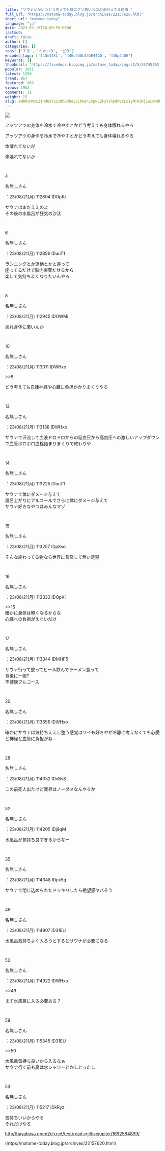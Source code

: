 ```yaml
---
title: "サウナとかいうどう考えても体にクソ悪いものが流行ってる理由 "
full_url: "https://matome-today.blog.jp/archives/22157620.html"
short_url: "matome-today"
language: "ja"
date: 2023-09-19T18:00:55+0900
lastmod: 
draft: false
author: []
categories: []
tags: ['てる', 'とかいう', 'どう']
encoded_tags: ['44Gm44KL', '44Go44GL44GE44GG', '44Gp44GG']
keywords: []
thumbnail: "https://livedoor.blogimg.jp/matome_today/imgs/3/5/35745362-s.png"
popular: 1011
latest: 1259
trend: 957
featured: 960
views: 1952
comments: 31
weight: 15
slug: aHR0cHMvL21hdG9tZS10b2RheS5ibG9nLmpwL2FyY2hpdmVzLzIyMTU3NjIwLmh0bWw=
---
```


![](https://livedoor.blogimg.jp/matome_today/imgs/3/5/35745362-s.png)

<div><p>アッツアツの身体を冷水で冷やすとかどう考えても身体壊れるやろ</p><p>アッツアツの身体を冷水で冷やすとかどう考えても身体壊れるやろ</p><p>体壊れてないが</p><p>体壊れてないが</p> <p></p><br> <p>4 <p>名無しさん</p>：23/08/21(月) 112804 IDOpKi<br></p><p><p> サウナはまだええのよ<br>その後の水風呂が狂気の沙汰 </p></p><br><p>6 <p>名無しさん</p>：23/08/21(月) 112856 IDuuT1<br></p><p><p> ランニングとか運動とかと違って<br>座ってるだけで脳内麻薬だせるから<br>楽して気持ちよくなりたいんやろ </p></p><br><p>8 <p>名無しさん</p>：23/08/21(月) 112945 IDOWMi<br></p><p><p> あれ身体に悪いんか </p></p><br><p>10 <p>名無しさん</p>：23/08/21(月) 113011 IDWHxo<br></p><p> >>8<br><p>どう考えても自律神経や心臓に負担かかりまくりやろ </p></p><br><p>13 <p>名無しさん</p>：23/08/21(月) 113138 IDWHxo<br></p><p><p> サウナで汗流して血液ドロドロからの低血圧から高血圧への激しいアップダウンで血管ボロボロ血栓詰まりまくりで終わりや </p></p><br><p>14 <p>名無しさん</p>：23/08/21(月) 113225 IDuuT1<br></p><p> サウナで体にダメージ与えて<br>風呂上がりにアルコールでさらに体にダメージ与えて<br>サウナ好きなやつはみんなマゾ </p><br><p>15 <p>名無しさん</p>：23/08/21(月) 113257 IDpXvo<br></p><p><p> そんな終わってる物なら世界に普及して無い定期 </p></p><br><p>16 <p>名無しさん</p>：23/08/21(月) 113333 IDOpKi<br></p><p> >>15<br>確かに身体は軽くなるからな<br>心臓への負担がえぐいだけ </p><br><p>17 <p>名無しさん</p>：23/08/21(月) 113344 IDMHF5<br></p><p><p> サウナ行って整ってビール飲んでラーメン食って<br>食後に一服?<br>不健康フルコース </p></p><br><p>20 <p>名無しさん</p>：23/08/21(月) 113656 IDWHxo<br></p><p><p> 確かにサウナは気持ちええし整う感覚はワイも好きやが冷静に考えなくても心臓と神経と血管に負担がね… </p></p><br><p>28 <p>名無しさん</p>：23/08/21(月) 114052 IDvBsS<br></p><p><p> この前死人出たけど業界はノーダメなんやろか </p></p><br><p>32 <p>名無しさん</p>：23/08/21(月) 114205 IDj8qM<br></p><p> 水風呂が気持ち良すぎるからなー </p><br><p>35 <p>名無しさん</p>：23/08/21(月) 114348 IDpk5g<br></p><p> サウナで閉じ込められたドッキリしたら絶望感ヤバそう </p><br><p>49 <p>名無しさん</p>：23/08/21(月) 114907 ID31EU<br></p><p><p> 水風呂気持ちよく入ろうとするとサウナが必要になる </p></p><br><p>50 <p>名無しさん</p>：23/08/21(月) 114922 IDWHxo<br></p><p> >>49<br><p>まず水風呂に入る必要ある？ </p></p><br><p>58 <p>名無しさん</p>：23/08/21(月) 115345 ID31EU<br></p><p> >>50<br><p>水風呂気持ち良いから入るなぁ<br>サウナ行く前も夏は水シャワーとかしとったし </p></p><br><p>53 <p>名無しさん</p>：23/08/21(月) 115217 IDkRyz<br></p><p><p> 気持ちいいからやる<br>それだけやろ </p></p><a href='http//hayabusa.open2ch.net/test/read.cgi/livejupiter/1692584839/' target='_blank' title=''>http//hayabusa.open2ch.net/test/read.cgi/livejupiter/1692584839/</a><br> <p></p> </div>

(https//matome-today.blog.jp/archives/22157620.html)

